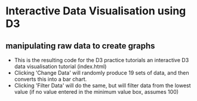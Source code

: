 # Interactive Data Visualisation using D3

## manipulating raw data to create graphs

- This is the resulting code for the D3 practice tutorials an interactive D3 data visualisation tutorial (index.html)
- Clicking 'Change Data' will randomly produce 19 sets of data, and then converts this into a bar chart.
- Clicking 'Filter Data' will do the same, but will filter data from the lowest value (if no value entered in the minimum value box, assumes 100)


